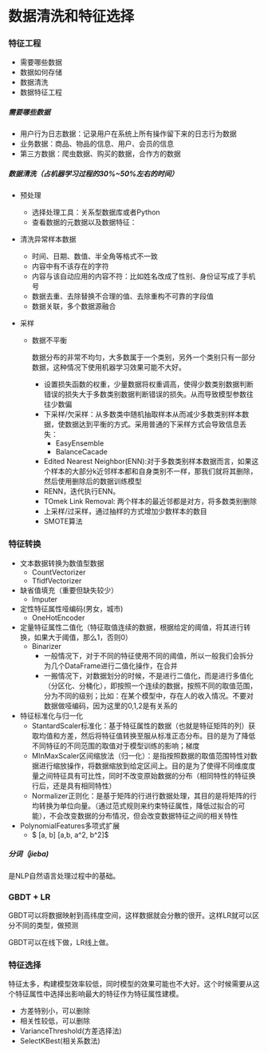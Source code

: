 # 数据清洗和特征选择

### 特征工程

- 需要哪些数据
- 数据如何存储
- 数据清洗
- 数据特征工程

##### 需要哪些数据

- 用户行为日志数据：记录用户在系统上所有操作留下来的日志行为数据
- 业务数据：商品、物品的信息、用户、会员的信息
- 第三方数据：爬虫数据、购买的数据，合作方的数据

##### 数据清洗（占机器学习过程的30%~50%左右的时间）

- 预处理

  - 选择处理工具：关系型数据库或者Python
  - 查看数据的元数据以及数据特征：

- 清洗异常样本数据

  - 时间、日期、数值、半全角等格式不一致
  - 内容中有不该存在的字符
  - 内容与该自动应用的内容不符：比如姓名改成了性别、身份证写成了手机号
  - 数据去重、去除替换不合理的值、去除重构不可靠的字段值
  - 数据关联，多个数据源融合

- 采样

  - 数据不平衡

    数据分布的非常不均匀，大多数属于一个类别，另外一个类别只有一部分数据，这种情况下使用机器学习效果可能不大好。

    - 设置损失函数的权重，少量数据将权重调高，使得少数类别数据判断错误的损失大于多数类别数据判断错误的损失。从而导致模型参数往往少数偏
    - 下采样/欠采样：从多数类中随机抽取样本从而减少多数类别样本数据，使数据达到平衡的方式。采用普通的下采样方式会导致信息丢失：
      - EasyEnsemble
      - BalanceCacade
    - Edited Nearest Neighbor(ENN):对于多数类别样本数据而言，如果这个样本的大部分k近邻样本都和自身类别不一样，那我们就将其删除，然后使用删除后的数据训练模型
    - RENN，迭代执行ENN。
    - TOmek Link Removal: 两个样本的最近邻都是对方，将多数类别删除
    - 上采样/过采样，通过抽样的方式增加少数样本的数目
    - SMOTE算法

### 特征转换

- 文本数据转换为数值型数据
  - CountVectorizer
  - TfidfVectorizer
- 缺省值填充（重要但缺失较少）
  - Imputer
- 定性特征属性哑编码(男女，城市)
  - OneHotEncoder
- 定量特征属性二值化（特征取值连续的数据，根据给定的阈值，将其进行转换，如果大于阈值，那么1，否则0）
  - Binarizer
    - 一般情况下，对于不同的特征使用不同的阈值，所以一般我们会拆分为几个DataFrame进行二值化操作，在合并
    - 一搬情况下，对数据划分的时候，不是进行二值化，而是进行多值化（分区化、分桶化），即按照一个连续的数据，按照不同的取值范围，分为不同的级别；比如：在某个模型中，存在人的收入情况。不要对数据做哑编码，因为这里的0,1,2是有关系的
- 特征标准化与归一化
  - StantardScaler标准化：基于特征属性的数据（也就是特征矩阵的列）获取均值和方差，然后将特征值转换至服从标准正态分布。目的是为了降低不同特征的不同范围的取值对于模型训练的影响；梯度
  - MInMaxScaler区间缩放法（归一化）：是指按照数据的取值范围特性对数据进行缩放操作，将数据缩放到给定区间上。目的是为了使得不同维度度量之间特征具有可比性，同时不改变原始数据的分布（相同特性的特征换行后，还是具有相同特性）
  - Normalizer正则化：是基于矩阵的行进行数据处理，其目的是将矩阵的行均转换为单位向量。（通过范式规则来约束特征属性，降低过拟合的可能），不会改变数据的分布情况，但会改变数据特征之间的相关特性
- PolynomialFeatures多项式扩展
  - $ [a, b] [a,b, a^2, b^2]​$ 

##### 分词（jieba)

是NLP自然语言处理过程中的基础。

### GBDT + LR 

GBDT可以将数据映射到高纬度空间，这样数据就会分散的很开。这样LR就可以区分不同的类型，做预测

GBDT可以在线下做，LR线上做。

### 特征选择

特征太多，构建模型效率较低，同时模型的效果可能也不大好。这个时候需要从这个特征属性中选择出影响最大的特征作为特征属性建模。

- 方差特别小，可以删除
- 相关性较低，可以删除
- VarianceThreshold(方差选择法)
- SelectKBest(相关系数法)